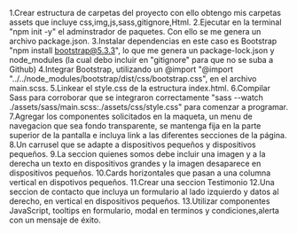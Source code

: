 1.Crear estructura de carpetas del proyecto con ello obtengo mis carpetas assets que incluye css,img,js,sass,gitignore,Html.
2.Ejecutar en la terminal "npm init -y" el adminstrador de paquetes. Con ello se me genera un archivo package.json.
3.Instalar dependencias en este caso es Bootstrap "npm install bootstrap@5.3.3", lo que me genera un package-lock.json y node_modules (la cual debo incluir en "gitignore" para que no se suba a Github)
4.Integrar Bootstrap, utilizando un @import "@import "../../node_modules/bootstrap/dist/css/bootstrap.css", en el archivo main.scss.
5.Linkear el style.css de la estructura index.html.
6.Compilar Sass para corroborar que se integraron correctamente "sass --watch ./assets/sass/main.scss:./assets/css/style.css" para comenzar a programar.
7.Agregar los componentes solicitados en la maqueta, un menu de navegacion que sea fondo transparente, se mantenga fija en la parte superior de la pantalla e incluya link a las diferentes secciones de la página.
8.Un carrusel que se adapte a dispositivos pequeños y dispositivos pequeños.
9.La seccion quienes somos debe incluir una imagen y a la derecha un texto en dispositivos grandes y la imagen desaparece en dispositivos pequeños.
10.Cards horizontales que pasan a una columna vertical en dispotivos pequeños.
11.Crear una seccion Testimonio 
12.Una seccion de contacto que incluya un formulario al lado izquierdo y datos al derecho, en vertical en dispositivos pequeños.
13.Utilizar componentes JavaScript, tooltips en formulario, modal en terminos y condiciones,alerta con un mensaje de éxito.
